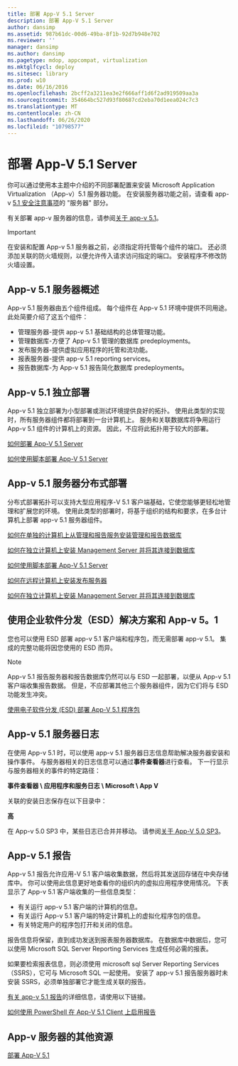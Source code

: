 ```yaml
---
title: 部署 App-V 5.1 Server
description: 部署 App-V 5.1 Server
author: dansimp
ms.assetid: 987b61dc-00d6-49ba-8f1b-92d7b948e702
ms.reviewer: ''
manager: dansimp
ms.author: dansimp
ms.pagetype: mdop, appcompat, virtualization
ms.mktglfcycl: deploy
ms.sitesec: library
ms.prod: w10
ms.date: 06/16/2016
ms.openlocfilehash: 2bcff2a3211ea3e2f666aff1d6f2ad919509aa3a
ms.sourcegitcommit: 354664bc527d93f80687cd2eba70d1eea024c7c3
ms.translationtype: MT
ms.contentlocale: zh-CN
ms.lasthandoff: 06/26/2020
ms.locfileid: "10798577"
---
```

# 部署 App-V 5.1 Server

你可以通过使用本主题中介绍的不同部署配置来安装 Microsoft Application Virtualization （App-v）5.1 服务器功能。 在安装服务器功能之前，请查看 app-v [5.1 安全注意事项](app-v-51-security-considerations.md)的 "服务器" 部分。

有关部署 app-v 服务器的信息，请参阅[关于 app-v 5.1](about-app-v-51.md#bkmk-migrate-to-51)。

> [!IMPORTANT]
> 在安装和配置 App-v 5.1 服务器之前，必须指定将托管每个组件的端口。 还必须添加关联的防火墙规则，以便允许传入请求访问指定的端口。 安装程序不修改防火墙设置。

## <a href="" id="---------app-v-5-1-server-overview"></a> App-v 5.1 服务器概述

App-v 5.1 服务器由五个组件组成。 每个组件在 App-v 5.1 环境中提供不同用途。 此处简要介绍了这五个组件：

- 管理服务器-提供 app-v 5.1 基础结构的总体管理功能。
- 管理数据库-方便了 App-v 5.1 管理的数据库 predeployments。
- 发布服务器-提供虚拟应用程序的托管和流功能。
- 报表服务器-提供 app-v 5.1 reporting services。
- 报告数据库-为 App-v 5.1 报告简化数据库 predeployments。

## <a href="" id="---------app-v-5-1-stand-alone-deployment"></a> App-v 5.1 独立部署

App-v 5.1 独立部署为小型部署或测试环境提供良好的拓扑。 使用此类型的实现时，所有服务器组件都将部署到一台计算机上。 服务和关联数据库将争用运行 App-v 5.1 组件的计算机上的资源。 因此，不应将此拓扑用于较大的部署。

[如何部署 App-V 5.1 Server](how-to-deploy-the-app-v-51-server.md)

[如何使用脚本部署 App-V 5.1 Server](how-to-deploy-the-app-v-51-server-using-a-script.md)

## <a href="" id="---------app-v-5-1-server-distributed-deployment"></a> App-v 5.1 服务器分布式部署

分布式部署拓扑可以支持大型应用程序-V 5.1 客户端基础，它使您能够更轻松地管理和扩展您的环境。 使用此类型的部署时，将基于组织的结构和要求，在多台计算机上部署 app-v 5.1 服务器组件。

[如何在单独的计算机上从管理和报告服务安装管理和报告数据库](how-to-install-the-management-and-reporting-databases-on-separate-computers-from-the-management-and-reporting-services51.md)

[如何在独立计算机上安装 Management Server 并将其连接到数据库](how-to-install-the-management-server-on-a-standalone-computer-and-connect-it-to-the-database51.md)

[如何使用脚本部署 App-V 5.1 Server](how-to-deploy-the-app-v-51-server-using-a-script.md)

[如何在远程计算机上安装发布服务器](how-to-install-the-publishing-server-on-a-remote-computer51.md)

[如何在独立计算机上安装 Management Server 并将其连接到数据库](how-to-install-the-management-server-on-a-standalone-computer-and-connect-it-to-the-database51.md)

## 使用企业软件分发（ESD）解决方案和 App-v 5。1

您也可以使用 ESD 部署 app-v 5.1 客户端和程序包，而无需部署 app-v 5.1。 集成的完整功能将因您使用的 ESD 而异。

> [!NOTE]
> App-v 5.1 报告服务器和报告数据库仍然可以与 ESD 一起部署，以便从 App-v 5.1 客户端收集报告数据。 但是，不应部署其他三个服务器组件，因为它们将与 ESD 功能发生冲突。

[使用电子软件分发 (ESD) 部署 App-V 5.1 程序包](deploying-app-v-51-packages-by-using-electronic-software-distribution--esd-.md)

## <a href="" id="---------app-v-5-1-server-logs"></a> App-v 5.1 服务器日志

在使用 App-v 5.1 时，可以使用 app-v 5.1 服务器日志信息帮助解决服务器安装和操作事件。 与服务器相关的日志信息可以通过**事件查看器**进行查看。 下一行显示与服务器相关的事件的特定路径：

**事件查看器 \ 应用程序和服务日志 \\ Microsoft \\ App V**

关联的安装日志保存在以下目录中：

**高**

在 App-v 5.0 SP3 中，某些日志已合并并移动。 请参阅[关于 App-V 5.0 SP3](about-app-v-50-sp3.md#bkmk-event-logs-moved)。

## <a href="" id="---------app-v-5-1-reporting"></a> App-v 5.1 报告

App-v 5.1 报告允许应用-V 5.1 客户端收集数据，然后将其发送回存储在中央存储库中。 你可以使用此信息更好地查看你的组织内的虚拟应用程序使用情况。 下表显示了 App-v 5.1 客户端收集的一些信息类型：

- 有关运行 app-v 5.1 客户端的计算机的信息。
- 有关运行 App-v 5.1 客户端的特定计算机上的虚拟化程序包的信息。
- 有关特定用户的程序包打开和关闭的信息。

报告信息将保留，直到成功发送到报表服务器数据库。 在数据库中数据后，您可以使用 Microsoft SQL Server Reporting Services 生成任何必需的报表。

如果要检索报表信息，则必须使用 microsoft sql Server Reporting Services （SSRS），它可与 Microsoft SQL 一起使用。 安装了 app-v 5.1 报告服务器时未安装 SSRS，必须单独部署它才能生成关联的报告。

[有关 app-v 5.1 报告](about-app-v-51-reporting.md)的详细信息，请使用以下链接。

[如何使用 PowerShell 在 App-V 5.1 Client 上启用报告](how-to-enable-reporting-on-the-app-v-51-client-by-using-powershell.md)

## App-v 服务器的其他资源

[部署 App-V 5.1](deploying-app-v-51.md)
